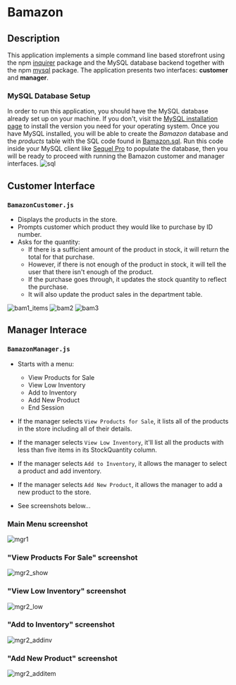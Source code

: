 # Bamazon

## Description
This application implements a simple command line based storefront using the npm [inquirer](https://www.npmjs.com/package/inquirer) package and the MySQL database backend together with the npm [mysql](https://www.npmjs.com/package/mysql) package. The application presents two interfaces: **customer** and **manager**.

### MySQL Database Setup
In order to run this application, you should have the MySQL database already set up on your machine. If you don't, visit the [MySQL installation page](https://dev.mysql.com/doc/refman/5.6/en/installing.html) to install the version you need for your operating system. Once you have MySQL installed, you will be able to create the *Bamazon* database and the *products* table with the SQL code found in [Bamazon.sql](Bamazon.sql). Run this code inside your MySQL client like [Sequel Pro](https://www.sequelpro.com/) to populate the database, then you will be ready to proceed with running the Bamazon customer and manager interfaces.
![sql](https://user-images.githubusercontent.com/44482712/53618691-155acb00-3bb2-11e9-8225-fae89a3db5b9.png)

## Customer Interface
### `BamazonCustomer.js`   
* Displays the products in the store.
* Prompts customer which product they would like to purchase by ID number.
* Asks for the quantity:
     * If there is a sufficient amount of the product in stock, it will return the total for that purchase.
     * However, if there is not enough of the product in stock, it will tell the user that there isn't enough of the product.
     * If the purchase goes through, it updates the stock quantity to reflect the purchase.
     * It will also update the product sales in the department table.
      
![bam1_items](https://user-images.githubusercontent.com/44482712/53617982-1dfdd200-3baf-11e9-9b6c-c238a6b643ee.png)
![bam2](https://user-images.githubusercontent.com/44482712/53617987-21915900-3baf-11e9-884f-9f35961957e4.png)
![bam3](https://user-images.githubusercontent.com/44482712/53617990-248c4980-3baf-11e9-9ed2-23181a04c234.png)


## Manager Interace
### `BamazonManager.js` 
* Starts with a menu:
    * View Products for Sale
    * View Low Inventory
    * Add to Inventory
    * Add New Product
    * End Session

* If the manager selects `View Products for Sale`, it lists all of the products in the store including all of their details.
* If the manager selects `View Low Inventory`, it'll list all the products with less than five items in its StockQuantity column.
* If the manager selects `Add to Inventory`, it allows the manager to select a product and add inventory.
* If the manager selects `Add New Product`, it allows the manager to add a new product to the store.
* See screenshots below...

### Main Menu screenshot
![mgr1](https://user-images.githubusercontent.com/44482712/53618135-a7ad9f80-3baf-11e9-8d56-d5ebd41eb56d.png)

### "View Products For Sale" screenshot
![mgr2_show](https://user-images.githubusercontent.com/44482712/53618164-c449d780-3baf-11e9-81e4-027e752a4e7a.png)

### "View Low Inventory" screenshot
![mgr2_low](https://user-images.githubusercontent.com/44482712/53618171-c9a72200-3baf-11e9-9050-af3d56779c4c.png)

### "Add to Inventory" screenshot
![mgr2_addinv](https://user-images.githubusercontent.com/44482712/53618142-aed4ad80-3baf-11e9-939b-7914c02c61b6.png)

### "Add New Product" screenshot
![mgr2_additem](https://user-images.githubusercontent.com/44482712/53618159-bd22c980-3baf-11e9-843c-b225653caee0.png)
 


